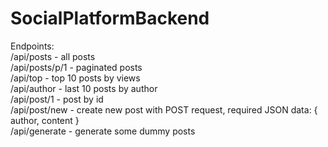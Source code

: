 # SocialPlatformBackend

Endpoints:  
/api/posts - all posts  
/api/posts/p/1 - paginated posts  
/api/top - top 10 posts by views  
/api/author - last 10 posts by author  
/api/post/1 - post by id  
/api/post/new - create new post with POST request, required JSON data: { author, content }  
/api/generate - generate some dummy posts  
